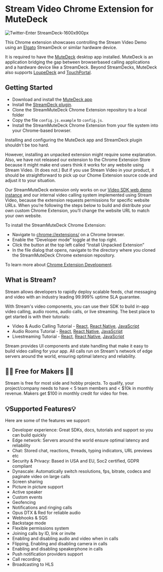# Stream Video Chrome Extension for MuteDeck
![Twitter-Enter StreamDeck-1600x900px](https://github.com/GetStream/StreamMuteDeck/assets/39677/5b606ba1-4b64-4e3c-a1b3-88f945ef713a)

This Chrome extension showcases controlling the Stream Video Demo using an [Elgato](https://www.elgato.com/us/en) StreamDeck or similar hardware device.

It is required to have the [MuteDeck](https://mutedeck.com/) desktop app installed. MuteDeck is an application bridging the gap between browserbased calling applications and a hardware device like a StreamDeck. Beyond StreamDecks, MuteDeck also supports [LoupeDeck](https://loupedeck.com/) and [TouchPortal](https://www.touch-portal.com/).

## Getting Started

- Download and install the [MuteDeck app](https://mutedeck.com/downloads?ref=streamvideo)
- Install the [StreamDeck plugin](https://mutedeck.com/help/docs/plugins.html#installing-the-stream-deck-plugin?ref=streamvideo).
- Clone the StreamMuteDeck Chrome Extension repository to a local folder
- Copy the file `config.js.example` to `config.js`.
- Install the StreamMuteDeck Chrome Extension from your file system into your Chrome-based browser.

Installing and configuring the MuteDeck app and StreamDeck plugin shouldn’t be too hard.

However, installing an unpacked extension might require some explanation. Also, we have not released our extension to the Chrome Extension Store because it might make end users think it works for any website using Stream Video. (It does not.) But if you use Stream Video in your product, it should be straightforward to pick up our Chome Extension source code and adjust it to your situation.

Our StreamMuteDeck extension only works on our [Video SDK web demo instance](https://getstream.io/video/demos/) and our internal video calling system implemented using Stream Video, because the extension requests permissions for specific website URLs. When you’re following the steps below to build and distribute your own custom Chrome Extension, you’ll change the website URL to match your own website. 

To install the StreamMuteDeck Chrome Extension:
- Navigate to [chrome://extensions/](chrome://extensions/) on a Chrome browser.
- Enable the “Developer mode” toggle at the top right.
- Click the button at the top left called “Install Unpacked Extension”
- In the file dialog that opens, navigate to the directory where you cloned the StreamMuteDeck Chrome extension repository.

To learn more about [Chrome Extension Development](https://developer.chrome.com/docs/extensions).

## What is Stream?

Stream allows developers to rapidly deploy scalable feeds, chat messaging and video with an industry leading 99.999% uptime SLA guarantee.

With Stream's video components, you can use their SDK to build in-app video calling, audio rooms, audio calls, or live streaming. The best place to get started is with their tutorials:

- Video & Audio Calling Tutorial - [React](https://getstream.io/video/sdk/react/tutorial/video-calling/), [React Native](https://getstream.io/video/docs/reactnative/tutorials/video-calling/), [JavaScript](https://getstream.io/video/sdk/javascript/tutorial/video-calling/)
- Audio Rooms Tutorial - [React](https://getstream.io/video/sdk/react/tutorial/audio-room/), [React Native](https://getstream.io/video/docs/reactnative/tutorials/audio-room/), [JavaScript](https://getstream.io/video/sdk/javascript/tutorial/audio-room/)
- Livestreaming Tutorial - [React](https://getstream.io/video/sdk/react/tutorial/livestreaming/), [React Native](https://getstream.io/video/docs/reactnative/tutorials/livestream/), [JavaScript](https://getstream.io/video/sdk/javascript/tutorial/livestreaming/)

Stream provides UI components and state handling that make it easy to build video calling for your app. All calls run on Stream's network of edge servers around the world, ensuring optimal latency and reliability.

## 👩‍💻 Free for Makers 👨‍💻

Stream is free for most side and hobby projects. To qualify, your project/company needs to have < 5 team members and < $10k in monthly revenue. Makers get $100 in monthly credit for video for free.

## 💡Supported Features💡

Here are some of the features we support:

- Developer experience: Great SDKs, docs, tutorials and support so you can build quickly
- Edge network: Servers around the world ensure optimal latency and reliability
- Chat: Stored chat, reactions, threads, typing indicators, URL previews etc
- Security & Privacy: Based in USA and EU, Soc2 certified, GDPR compliant
- Dynascale: Automatically switch resolutions, fps, bitrate, codecs and paginate video on large calls
- Screen sharing
- Picture in picture support
- Active speaker
- Custom events
- Geofencing
- Notifications and ringing calls
- Opus DTX & Red for reliable audio
- Webhooks & SQS
- Backstage mode
- Flexible permissions system
- Joining calls by ID, link or invite
- Enabling and disabling audio and video when in calls
- Flipping, Enabling and disabling camera in calls
- Enabling and disabling speakerphone in calls
- Push notification providers support
- Call recording
- Broadcasting to HLS

